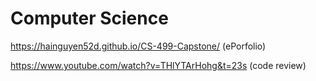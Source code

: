 # Computer Science
https://hainguyen52d.github.io/CS-499-Capstone/ (ePorfolio)

https://www.youtube.com/watch?v=THlYTArHohg&t=23s (code review)
